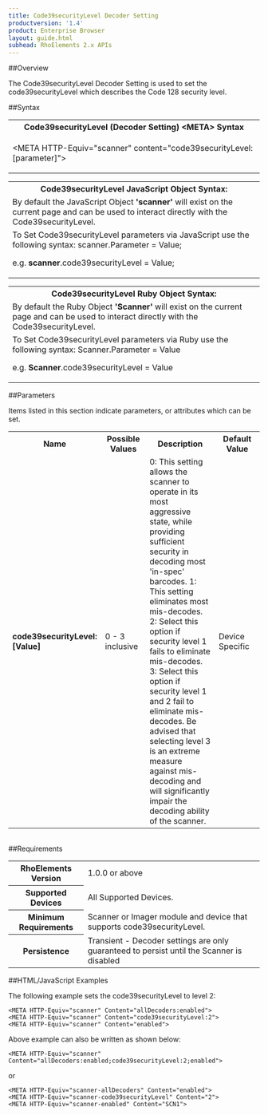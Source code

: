```yaml
---
title: Code39securityLevel Decoder Setting
productversion: '1.4'
product: Enterprise Browser
layout: guide.html
subhead: RhoElements 2.x APIs
---
```


##Overview

The Code39securityLevel Decoder Setting is used to set the code39securityLevel which describes the Code 128 security level.

##Syntax

<table class="re-table"><tr><th class="tableHeading">Code39securityLevel (Decoder Setting) &lt;META&gt; Syntax
</th></tr><tr><td class="clsSyntaxCells clsOddRow"><p>&lt;META HTTP-Equiv="scanner" content="code39securityLevel:[parameter]"&gt;</p></td></tr></table>
<table class="re-table"><tr><th class="tableHeading">Code39securityLevel JavaScript Object Syntax:</th></tr><tr><td class="clsSyntaxCells clsOddRow">
By default the JavaScript Object <b>'scanner'</b> will exist on the current page and can be used to interact directly with the Code39securityLevel.
</td></tr><tr><td class="clsSyntaxCells clsEvenRow">
To Set Code39securityLevel parameters via JavaScript use the following syntax: scanner.Parameter = Value;
<P />e.g. <b>scanner</b>.code39securityLevel = Value;
</td></tr></table>
<table class="re-table"><tr><th class="tableHeading">Code39securityLevel Ruby Object Syntax:</th></tr><tr><td class="clsSyntaxCells clsOddRow">
By default the Ruby Object <b>'Scanner'</b> will exist on the current page and can be used to interact directly with the Code39securityLevel.
</td></tr><tr><td class="clsSyntaxCells clsEvenRow">
To Set Code39securityLevel parameters via Ruby use the following syntax: Scanner.Parameter = Value
<P />e.g. <b>Scanner</b>.code39securityLevel = Value
</td></tr></table>



##Parameters


Items listed in this section indicate parameters, or attributes which can be set.
<table class="re-table"><col width="20%" /><col width="20%" /><col width="38%" /><col width="22%" /><tr><th class="tableHeading">Name</th><th class="tableHeading">Possible Values</th><th class="tableHeading">Description</th><th class="tableHeading">Default Value</th></tr><tr><td class="clsSyntaxCells clsOddRow"><b>code39securityLevel:[Value]
</b></td><td class="clsSyntaxCells clsOddRow">0 - 3 inclusive</td><td class="clsSyntaxCells clsOddRow">0: This setting allows the scanner to operate in its most aggressive state, while providing sufficient security in decoding most 'in-spec' barcodes.  1: This setting eliminates most mis-decodes.  2: Select this option if security level 1 fails to eliminate mis-decodes.  3: Select this option if security level 1 and 2 fail to eliminate mis-decodes.  Be advised that selecting level 3 is an extreme measure against mis-decoding and will significantly impair the decoding ability of the scanner.</td><td class="clsSyntaxCells clsOddRow">Device Specific</td></tr></table>
<table class="re-table"><col width="78%" /><col width="8%" /><col width="1%" /><col width="5%" /><col width="1%" /><col width="5%" /><col width="2%" /></table>





##Requirements

<table class="re-table"><tr><th class="tableHeading">RhoElements Version</th><td class="clsSyntaxCell clsEvenRow">1.0.0 or above
</td></tr><tr><th class="tableHeading">Supported Devices</th><td class="clsSyntaxCell clsOddRow">All Supported Devices.</td></tr><tr><th class="tableHeading">Minimum Requirements</th><td class="clsSyntaxCell clsOddRow">Scanner or Imager module and device that supports code39securityLevel.</td></tr><tr><th class="tableHeading">Persistence</th><td class="clsSyntaxCell clsEvenRow">Transient - Decoder settings are only guaranteed to persist until the Scanner is disabled</td></tr></table>


##HTML/JavaScript Examples

The following example sets the code39securityLevel to level 2:

	<META HTTP-Equiv="scanner" Content="allDecoders:enabled">
	<META HTTP-Equiv="scanner" Content="code39securityLevel:2">
	<META HTTP-Equiv="scanner" Content="enabled">
	
Above example can also be written as shown below:

	<META HTTP-Equiv="scanner" Content="allDecoders:enabled;code39securityLevel:2;enabled">
	
or

	<META HTTP-Equiv="scanner-allDecoders" Content="enabled">
	<META HTTP-Equiv="scanner-code39securityLevel" Content="2">
	<META HTTP-Equiv="scanner-enabled" Content="SCN1">
	





